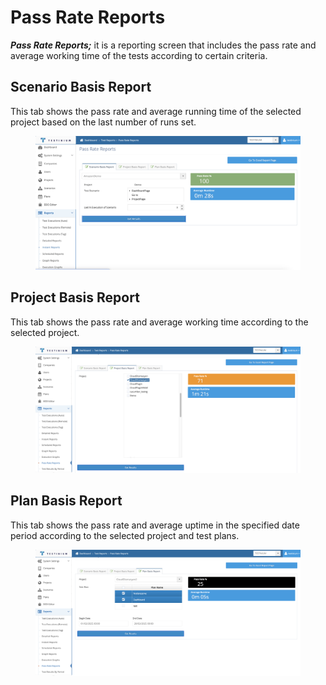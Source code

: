 # Pass Rate Reports

_**Pass Rate Reports;**_ it is a reporting screen that includes the pass rate and average working time of the tests according to certain criteria.

## Scenario Basis Report

This tab shows the pass rate and average running time of the selected project based on the last number of runs set.

<figure><img src="../.gitbook/assets/Screenshot 2025-02-20 at 20.43.44.png" alt=""><figcaption></figcaption></figure>

## Project Basis Report

This tab shows the pass rate and average working time according to the selected project.

<figure><img src="../.gitbook/assets/Screenshot 2025-02-20 at 20.47.30.png" alt=""><figcaption></figcaption></figure>

## Plan Basis Report

This tab shows the pass rate and average uptime in the specified date period according to the selected project and test plans.

<figure><img src="../.gitbook/assets/Screenshot 2025-02-20 at 20.48.21.png" alt=""><figcaption></figcaption></figure>
